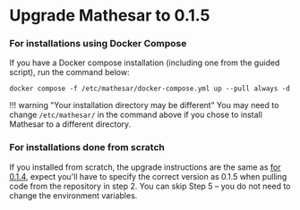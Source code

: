 # Upgrade Mathesar to 0.1.5

### For installations using Docker Compose

If you have a Docker compose installation (including one from the guided script), run the command below:

```
docker compose -f /etc/mathesar/docker-compose.yml up --pull always -d
```

!!! warning "Your installation directory may be different"
    You may need to change `/etc/mathesar/` in the command above if you chose to install Mathesar to a different directory.


### For installations done from scratch

If you installed from scratch, the upgrade instructions are the same as [for 0.1.4](./0.1.4.md#scratch), expect you'll have to specify the correct version as 0.1.5 when pulling code from the repository in step 2. You can skip Step 5 – you do not need to change the environment variables.
